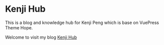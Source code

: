 # Kenji Hub
This is a blog and knowledge hub for Kenji Peng which is base on VuePress Theme Hope.

Welcome to visit my blog [Kenji Hub](https://kenjipeng.top) 
